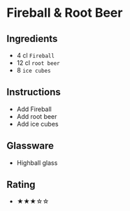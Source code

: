 # Fireball & Root Beer

## Ingredients
- 4 cl `Fireball`
- 12 cl `root beer`
- 8 `ice cubes`

## Instructions
- Add Fireball
- Add root beer
- Add ice cubes

## Glassware
- Highball glass

## Rating
- ★★★☆☆